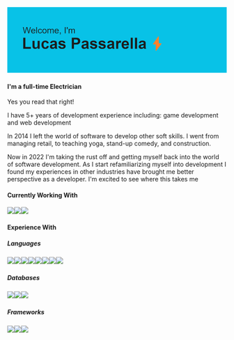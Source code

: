 <img src="header.png">

#### I'm a full-time Electrician
<p>Yes you read that right!</p>
<p>I have 5+ years of development experience including: game development and web development</p>
<p>In 2014 I left the world of software to develop other soft skills. I went from managing retail, to teaching yoga, stand-up comedy, and construction.</p>
<p>Now in 2022 I'm taking the rust off and getting myself back into the world of software development. As I start refamiliarizing myself into development I found my experiences in other industries have brought me better perspective as a developer. I'm excited to see where this takes me</p> 

#### Currently Working With
<img src="https://img.shields.io/badge/Ruby_on_Rails-CC0000?style=for-the-badge&logo=ruby-on-rails&logoColor=white" ><img src="https://img.shields.io/badge/Bootstrap-563D7C?style=for-the-badge&logo=bootstrap&logoColor=white" ><img src="https://img.shields.io/badge/PostgreSQL-316192?style=for-the-badge&logo=postgresql&logoColor=white">

#### Experience With
##### Languages
<img src="https://img.shields.io/badge/C-00599C?style=for-the-badge&logo=c&logoColor=white"><img src="https://img.shields.io/badge/C%23-239120?style=for-the-badge&logo=c-sharp&logoColor=white"><img src="https://img.shields.io/badge/C%2B%2B-00599C?style=for-the-badge&logo=c%2B%2B&logoColor=white"><img src ="https://img.shields.io/badge/HTML5-E34F26?style=for-the-badge&logo=html5&logoColor=white"><img src="https://img.shields.io/badge/Java-ED8B00?style=for-the-badge&logo=java&logoColor=white"><img src="https://img.shields.io/badge/JavaScript-323330?style=for-the-badge&logo=javascript&logoColor=F7DF1E"><img src="https://img.shields.io/badge/PHP-777BB4?style=for-the-badge&logo=php&logoColor=white"><img src="https://img.shields.io/badge/Ruby-CC342D?style=for-the-badge&logo=ruby&logoColor=white">

##### Databases
<img src="https://img.shields.io/badge/MySQL-005C84?style=for-the-badge&logo=mysql&logoColor=white"><img src="	https://img.shields.io/badge/PostgreSQL-316192?style=for-the-badge&logo=postgresql&logoColor=white"><img src="https://img.shields.io/badge/SQLite-07405E?style=for-the-badge&logo=sqlite&logoColor=white">

##### Frameworks
<img src="https://img.shields.io/badge/.NET-512BD4?style=for-the-badge&logo=dotnet&logoColor=white"><img src="https://img.shields.io/badge/Bootstrap-563D7C?style=for-the-badge&logo=bootstrap&logoColor=white"><img src="https://img.shields.io/badge/Unity-100000?style=for-the-badge&logo=unity&logoColor=white">
